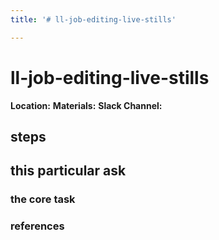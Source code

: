 ```yaml
---
title: '# ll-job-editing-live-stills'

---
```


# ll-job-editing-live-stills

**Location:** 
**Materials:** 
**Slack Channel:** 

## steps

## this particular ask

### the core task

### references